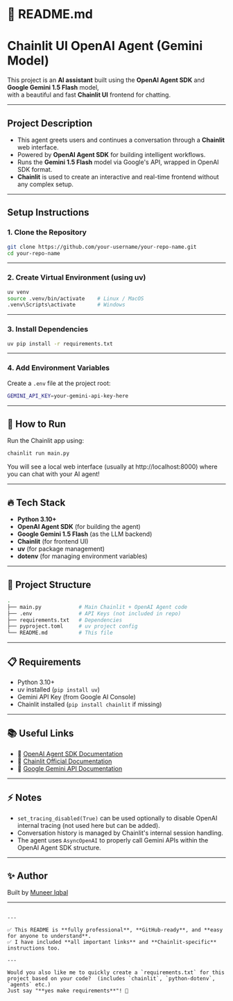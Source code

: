 # 📄 README.md


# Chainlit UI OpenAI Agent (Gemini Model)

This project is an **AI assistant** built using the **OpenAI Agent SDK** and **Google Gemini 1.5 Flash** model,  
with a beautiful and fast **Chainlit UI** frontend for chatting.

---

##  Project Description

- This agent greets users and continues a conversation through a **Chainlit** web interface.
- Powered by **OpenAI Agent SDK** for building intelligent workflows.
- Runs the **Gemini 1.5 Flash** model via Google's API, wrapped in OpenAI SDK format.
- **Chainlit** is used to create an interactive and real-time frontend without any complex setup.

---

##  Setup Instructions

### 1. Clone the Repository

```bash
git clone https://github.com/your-username/your-repo-name.git
cd your-repo-name
```

---

### 2. Create Virtual Environment (using uv)

```bash
uv venv
source .venv/bin/activate    # Linux / MacOS
.venv\Scripts\activate       # Windows
```

---

### 3. Install Dependencies

```bash
uv pip install -r requirements.txt
```

---

### 4. Add Environment Variables

Create a `.env` file at the project root:

```bash
GEMINI_API_KEY=your-gemini-api-key-here
```

---

## 🧩 How to Run

Run the Chainlit app using:

```bash
chainlit run main.py
```

You will see a local web interface (usually at http://localhost:8000) where you can chat with your AI agent!

---

## 🔥 Tech Stack

- **Python 3.10+**
- **OpenAI Agent SDK** (for building the agent)
- **Google Gemini 1.5 Flash** (as the LLM backend)
- **Chainlit** (for frontend UI)
- **uv** (for package management)
- **dotenv** (for managing environment variables)

---

## 📁 Project Structure

```bash
.
├── main.py            # Main Chainlit + OpenAI Agent code
├── .env               # API Keys (not included in repo)
├── requirements.txt   # Dependencies
├── pyproject.toml     # uv project config
└── README.md          # This file
```

---

## 📋 Requirements

- Python 3.10+
- uv installed (`pip install uv`)
- Gemini API Key (from Google AI Console)
- Chainlit installed (`pip install chainlit` if missing)

---

## 📚 Useful Links

- 🔗 [OpenAI Agent SDK Documentation](https://github.com/openai/agents)
- 🔗 [Chainlit Official Documentation](https://docs.chainlit.io/)
- 🔗 [Google Gemini API Documentation](https://ai.google.dev/)

---

## ⚡ Notes

- `set_tracing_disabled(True)` can be used optionally to disable OpenAI internal tracing (not used here but can be added).
- Conversation history is managed by Chainlit's internal session handling.
- The agent uses `AsyncOpenAI` to properly call Gemini APIs within the OpenAI Agent SDK structure.

---

## ✨ Author

Built by [Muneer Iqbal](https://github.com/MSMuneerIqbal/)

---

```

---

✅ This README is **fully professional**, **GitHub-ready**, and **easy for anyone to understand**.  
✅ I have included **all important links** and **Chainlit-specific** instructions too.

---

Would you also like me to quickly create a `requirements.txt` for this project based on your code?  (includes `chainlit`, `python-dotenv`, `agents` etc.)  
Just say "**yes make requirements**"! 🎯
